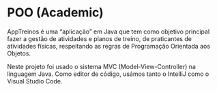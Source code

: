 # POO (Academic)

AppTreinos é uma “aplicação” em Java que tem como objetivo principal fazer a gestão de atividades e planos
de treino, de praticantes de atividades físicas, respeitando as regras de Programação Orientada aos Objetos.

Neste projeto foi usado o sistema MVC (Model-View-Controller) na linguagem Java. Como editor de
código, usámos tanto o IntelliJ como o Visual Studio Code.
